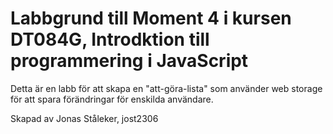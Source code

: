 # Labbgrund till Moment 4 i kursen DT084G, Introdktion till programmering i JavaScript
Detta är en labb för att skapa en "att-göra-lista" som använder web storage för att spara förändringar för enskilda användare.

Skapad av Jonas Ståleker, jost2306